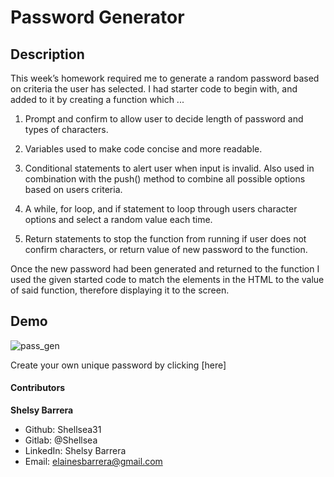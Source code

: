 # Password Generator

## Description

This week’s homework required me to generate a random password based on criteria the user has selected. I had starter code to begin with, and added to it by creating a function which ...

1. Prompt and confirm to allow user to decide length of password and types of characters.

2. Variables used to make code concise and more readable.

3. Conditional statements to alert user when input is invalid. Also used in combination with the push() method to combine all possible options based on users criteria. 

4. A while, for loop, and if statement to loop through users character options and select a random value each time. 

5. Return statements to stop the function from running if user does not confirm characters, or return value of new password to the function.

Once the new password had been generated and returned to the function I used the given started code to match the elements in the HTML to the value of said function, therefore displaying it to the screen.

## Demo

![pass_gen](https://user-images.githubusercontent.com/70654835/96310259-e332f280-0fbb-11eb-9c32-4863d7cc7454.png)

Create your own unique password by clicking [here]

 #### Contributors

 **Shelsy Barrera**
 * Github: Shellsea31
 * Gitlab: @Shellsea
 * LinkedIn: Shelsy Barrera
 * Email: elainesbarrera@gmail.com